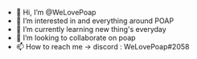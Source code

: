 - 👋 Hi, I’m @WeLovePoap
- 👀 I’m interested in and everything around POAP
- 🌱 I’m currently learning new thing's everyday
- 💞️ I’m looking to collaborate on poap
- 📫 How to reach me -> discord : WeLovePoap#2058

<!---
WeLovePoap/WeLovePoap is a ✨ special ✨ repository because its `README.md` (this file) appears on your GitHub profile.
You can click the Preview link to take a look at your changes.
--->
